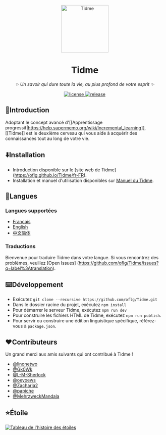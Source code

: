 <p align="center">
  <a href="https://oflg.github.io/Tidme/">
    <img src="https://oflg.github.io/Tidme/media/favicon.png" width="150" height="150" alt="Tidme">
  </a>
</p>

<div align="center">

# Tidme

_✨ Un savoir qui dure toute la vie, au plus profond de votre esprit ✨_

</div>

<p align="center">
  <a href="https://github.com/oflg/Tidme/blob/master/LICENSE">
    <img src="https://img.shields.io/github/license/oflg/Tidme" alt="license">
  </a>
  <a href="https://github.com/oflg/Tidme/releases">
    <img src="https://img.shields.io/github/v/release/oflg/Tidme?color=5778d8&include_prereleases" alt="release">
  </a>
</p>

## 🦑Introduction

Adoptant le concept avancé d'[[Apprentissage progressif|https://help.supermemo.org/wiki/Incremental_learning]], [[Tidme]] est le deuxième cerveau qui vous aide à acquérir des connaissances tout au long de votre vie.

## ⬇️Installation

* Introduction disponible sur le [site web de Tidme] (https://oflg.github.io/Tidme/fr-FR).
* Installation et manuel d'utilisation disponibles sur [Manuel du Tidme](https://oflg.github.io/Tidme/manual/fr-FR).

## 🎏Langues

### Langues supportées

* [Français](https://github.com/oflg/Tidme/blob/master/README-fr-FR.md)
* [English](https://github.com/oflg/Tidme/blob/master/README.md)
* [中文简体](https://github.com/oflg/Tidme/blob/master/README-zh-Hans.md)

### Traductions

Bienvenue pour traduire Tidme dans votre langue. Si vous rencontrez des problèmes, veuillez [Open Issues] (https://github.com/oflg/Tidme/issues?q=label%3Atranslation).

## ⌨️Développement

* Exécutez `git clone --recursive https://github.com/oflg/Tidme.git`
* Dans le dossier racine du projet, exécutez `npm install`
* Pour démarrer le serveur Tidme, exécutez `npm run dev`
* Pour construire les fichiers HTML de Tidme, exécutez `npm run publish`.
* Pour servir ou construire une édition linguistique spécifique, référez-vous à `package.json`.

## ❤️Contributeurs

Un grand merci aux amis suivants qui ont contribué à Tidme !

* [@linonetwo](https://github.com/linonetwo)
* [@Gk0Wk](https://github.com/Gk0Wk)
* [@L-M-Sherlock](https://github.com/L-M-Sherlock)
* [@oeyoews](https://github.com/oeyoews)
* [@Zacharia2](https://github.com/Zacharia2)
* [@papiche](https://github.com/papiche)
* [@MehrzweckMandala](https://github.com/MehrzweckMandala)

## ⭐Étoile

[![Tableau de l'histoire des étoiles](https://api.star-history.com/svg?repos=oflg/Tidme&type=Date)](https://star-history.com/#oflg/Tidme&Date)